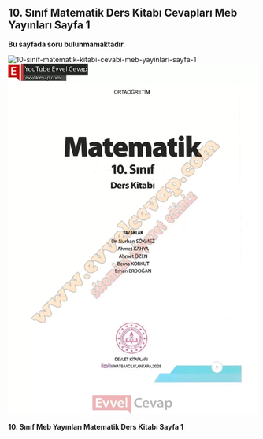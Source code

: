 ## 10. Sınıf Matematik Ders Kitabı Cevapları Meb Yayınları Sayfa 1

**Bu sayfada soru bulunmamaktadır.**

![10-sinif-matematik-kitabi-cevabi-meb-yayinlari-sayfa-1]()![10-sinif-matematik-kitabi-cevabi-meb-yayinlari-sayfa-1](./image1.webp)

**10. Sınıf Meb Yayınları Matematik Ders Kitabı Sayfa 1**